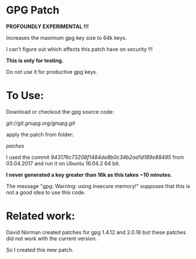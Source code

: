 # GPG Patch

**PROFOUNDLY EXPERIMENTAL !!!**

Increases the maximum gpg key size to 64k keys.

I can't figure out which affects this patch have on security !!!

**This is only for testing.**

Do not use it for productive gpg keys.


# To Use:
Download or checkout the gpg source code:

   *git://git.gnupg.org/gnupg.git*

apply the patch from folder:

  *paches*

I used the commit
  *943176c73208f1484de8b0c34b2ad1d189e88495*
from 03.04.2017 and run it on Ubuntu 16.04.2 64 bit.

**I never generated a key greater than 16k as this takes ~10 minutes.**

The message "gpg: Warning: using insecure memory!"
supposes that this is not a good idea to use this code.



# Related work:

David Norman created patches for gpg 1.4.12 and 2.0.18 but these patches did not work with the current version.

So I created this new patch.
